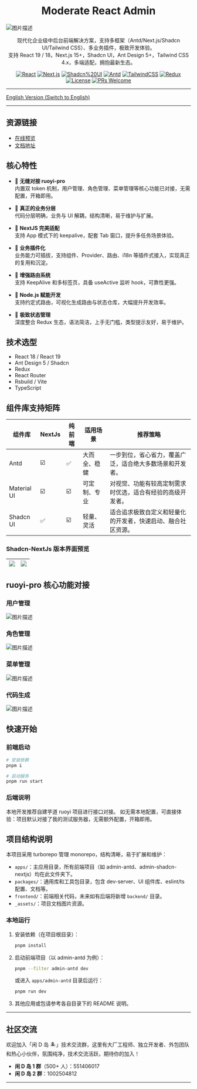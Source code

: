 <h1 align="center">Moderate React Admin</h1>

![图片描述](./_assets/info.png)


<div align="center">

现代化企业级中后台前端解决方案，支持多框架（Antd/Next.js/Shadcn UI/Tailwind CSS）、多业务插件，极致开发体验。
<br />
支持 React 19 / 18，Next.js 15+，Shadcn UI，Ant Design 5+，Tailwind CSS 4.x，多端适配，拥抱最新生态。

[![React](https://img.shields.io/badge/React-19.x%20%7C%2018.x-blue?style=flat-square)](https://react.dev/)
[![Next.js](https://img.shields.io/badge/Next.js-15%2B-black?style=flat-square)](https://nextjs.org/)
[![Shadcn%20UI](https://img.shields.io/badge/Shadcn--UI-%F0%9F%92%96-lightgrey?style=flat-square)](https://ui.shadcn.com/)
[![Antd](https://img.shields.io/badge/Antd-5.x-blue?style=flat-square)](https://ant.design/)
[![TailwindCSS](https://img.shields.io/badge/TailwindCSS-4.x-06B6D4?style=flat-square&logo=tailwindcss)](https://tailwindcss.com/)
[![Redux](https://img.shields.io/badge/Redux-Toolkit-purple?style=flat-square)](https://redux-toolkit.js.org/)
[![License](https://img.shields.io/github/license/DLand-Team/moderate-react-admin?style=flat-square)](./LICENSE)
[![PRs Welcome](https://img.shields.io/badge/PRs-welcome-brightgreen.svg?style=flat-square)](https://github.com/DLand-Team/moderate-react-admin/pulls)

</div>

---

[English Version (Switch to English)](./README.zh-CN.md)

---

## 资源链接

- [在线预览](http://111.229.110.163/)
- [文档地址](https://dland-team.github.io/moderate-react-admin/)

## 核心特性

- 🍎 **无缝对接 ruoyi-pro**  
  内置双 token 机制，用户管理、角色管理、菜单管理等核心功能已对接，无需配置，开箱即用。

- 🍇 **真正的业务分层**  
  代码分层明确，业务与 UI 解耦，结构清晰，易于维护与扩展。

- 🥥 **NextJS 完美适配**  
  支持 App 模式下的 keepalive，配套 Tab 窗口，提升多任务场景体验。

- 🥕 **业务插件化**  
  业务能力可插拔，支持组件、Provider、路由、i18n 等插件式接入，实现真正的复用和沉淀。

- 🍞 **增强路由系统**  
  支持 KeepAlive 和多标签页，具备 useActive 监听 hook，可靠性更强。

- 🥦 **Node.js 赋能开发**  
  支持约定式路由，可视化生成路由与状态仓库，大幅提升开发效率。

- 🥑 **极致状态管理**  
  深度整合 Redux 生态，语法简洁，上手无门槛，类型提示友好，易于维护。

## 技术选型

- React 18 / React 19
- Ant Design 5 / Shadcn
- Redux
- React Router
- Rsbuild / Vite
- TypeScript

## 组件库支持矩阵

| 组件库      | NextJs | 纯前端 | 适用场景     | 推荐策略                                                     |
| ----------- | ------ | ------ | ------------ | ------------------------------------------------------------ |
| Antd        | ☑️     | ✅     | 大而全、稳健 | 一步到位，省心省力，覆盖广泛，适合绝大多数场景和开发者。     |
| Material UI | ☑️     | ☑️     | 可定制、专业 | 对视觉、功能有较高定制需求时优选，适合有经验的高级开发者。   |
| Shadcn UI   | ✅     | ☑️     | 轻量、灵活   | 适合追求极致自定义和轻量化的开发者，快速启动、融合社区资源。 |

### Shadcn-NextJs 版本界面预览

| ![](_assets/shadcn-nextjs-2.png) | ![](_assets/shadcn-nexts-1.png) |
| :------------------------------: | :-----------------------------: |

## ruoyi-pro 核心功能对接

### 用户管理

![图片描述](./_assets/user.png)

### 角色管理

![图片描述](./_assets/role.png)

### 菜单管理

![图片描述](./_assets/menu.png)

### 代码生成

![图片描述](./_assets/code.png)

## 快速开始

### 前端启动

```bash
# 安装依赖
pnpm i

# 启动服务
pnpm run start
```

### 后端说明

本地开发推荐自建芋道 ruoyi 项目进行接口对接。
如无需本地配置，可直接体验：项目默认对接了我的测试服务器，无需额外配置，开箱即用。

## 项目结构说明

本项目采用 turborepo 管理 monorepo，结构清晰，易于扩展和维护：

- `apps/`：主应用目录，所有前端项目（如 admin-antd、admin-shadcn-nextjs）均在此文件夹下。
- `packages/`：通用库和工具包目录，包含 dev-server、UI 组件库、eslint/ts 配置、文档等。
- `frontend/`：前端相关代码，未来如有后端将新增 `backend/` 目录。
- `_assets/`：项目文档图片资源。

### 本地运行

1. 安装依赖（在项目根目录）：
   ```bash
   pnpm install
   ```
2. 启动前端项目（以 admin-antd 为例）：
   ```bash
   pnpm --filter admin-antd dev
   ```
   或进入 `apps/admin-antd` 目录后运行：
   ```bash
   pnpm run dev
   ```
3. 其他应用或包请参考各自目录下的 README 说明。

---

## 社区交流

欢迎加入「闲 D 岛 🏝️」技术交流群，这里有大厂工程师、独立开发者、外包团队和热心小伙伴，氛围纯净，技术交流活跃，期待你的加入！

- **闲 D 岛 1 群**（500+ 人）：551406017
- **闲 D 岛 2 群**：1002504812

---
